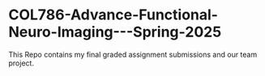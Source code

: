 # COL786-Advance-Functional-Neuro-Imaging---Spring-2025
This Repo contains my final graded assignment submissions and our team project. 
